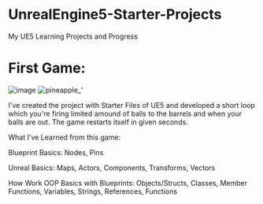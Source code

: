 # UnrealEngine5-Starter-Projects
 My UE5 Learning Projects and Progress
 
 # First Game:
 
![image](https://user-images.githubusercontent.com/79421047/173710952-530b2c38-737c-478f-8ac8-a9ee36c2657a.png)
![pineapple_'](https://user-images.githubusercontent.com/79421047/173711119-e41fffca-31b9-4b45-b94b-4edf985f817b.png)
 
 I've created the project with Starter Files of UE5 and developed a short loop which you're firing limited amound of balls to the barrels and when your balls are out. The game restarts itself in given seconds.
 
 What I've Learned from this game: 

 Blueprint Basics: Nodes, Pins

 Unreal Basics: Maps, Actors, Components, Transforms, Vectors

How Work OOP Basics with Blueprints: Objects/Structs, Classes, Member Functions, Variables, Strings, References, Functions

